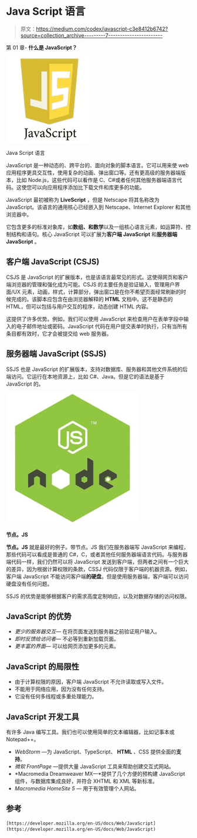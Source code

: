 # Java Script 语言

> 原文：<https://medium.com/codex/javascript-c3e8412b6742?source=collection_archive---------7----------------------->

第 01 章- **什么是 JavaScript？**

![](img/0123b8b1259eb3ffd4666157e59a54aa.png)

Java Script 语言

JavaScript 是一种动态的、跨平台的、面向对象的脚本语言。它可以用来使 web 应用程序更具交互性，使用复杂的动画、弹出窗口等。还有更高级的服务器端版本，比如 Node.js，这些代码可以看作是 C、C#或者任何其他服务器端语言代码。这使您可以向应用程序添加比下载文件和库更多的功能。

JavaScript 最初被称为 **LiveScript** ，但是 Netscape 将其名称改为 JavaScript。该语言的通用核心已经嵌入到 Netscape、Internet Explorer 和其他浏览器中。

它包含更多的标准对象库，如**数组、**和**数学**以及一组核心语言元素，如运算符、控制结构和语句。核心 JavaScript 可以扩展为**客户端 JavaScript** 和**服务器端 JavaScript** 。

## 客户端 JavaScript (CSJS)

CSJS 是 JavaScript 的扩展版本，也是该语言最常见的形式。这使得网页和客户端浏览器的管理和强化成为可能。CSJS 的主要任务是验证输入，管理用户界面/UX 元素，动画，样式，计算部分，弹出窗口是在你不希望页面经常刷新的时候完成的。该脚本应包含在由浏览器解释的 **HTML** 文档中。这不是静态的 HTML，但可以包括与用户交互的程序，动态创建 HTML 内容。

这提供了许多优势。例如，我们可以使用 JavaScript 来检查用户在表单字段中输入的电子邮件地址或密码。JavaScript 代码在用户提交表单时执行，只有当所有条目都有效时，它才会被提交给 web 服务器。

## 服务器端 JavaScript (SSJS)

SSJS 也是 JavaScript 的扩展版本，支持对数据库、服务器和其他文件系统的后端访问。它运行在本地资源上，比如 C#、Java。但是它的语法是基于 JavaScript 的。

![](img/b867947c3bb20dd32040666cdb18a514.png)

**节点。JS**

**节点。JS** 就是最好的例子。带节点。JS 我们在服务器端写 JavaScript 来编程，那些代码可以看成是普通的 C#，C，或者其他任何服务器端语言代码。与服务器端代码一样，我们仍然可以将 JavaScript 发送到客户端，但两者之间有一个巨大的差异，因为根据计算权限的条款，CSSJ 代码仅限于客户端的机器资源。例如，客户端 JavaScript 不能访问客户端**的硬盘**。但是使用服务器端，客户端可以访问硬盘没有任何问题。

SSJS 的优势是能够根据客户的需求高度定制响应，以及对数据存储的访问权限。

## JavaScript 的优势

*   *更少的服务器交互—* 在将页面发送到服务器之前验证用户输入。
*   *即时反馈给访问者—* 不必等到重新加载页面。
*   *更丰富的界面—* 可以给网页添加更多的元素。

## JavaScript 的局限性

*   由于计算权限的原因，客户端 JavaScript 不允许读取或写入文件。
*   不能用于网络应用，因为没有任何支持。
*   它没有任何多线程或多重处理能力。

## JavaScript 开发工具

有许多 Java 编写工具。我们也可以使用简单的文本编辑器，比如记事本或 Notepad++。

*   *WebStorm* —为 JavaScript、TypeScript、 **HTML** 、CSS 提供全面的**支持**。
*   *微软 FrontPage* —提供大量 JavaScript 工具来帮助创建交互式网站。
*   *Macromedia Dreamweaver MX—*提供了几个方便的预构建 JavaScript 组件，与数据库集成良好，并符合 XHTML 和 XML 等新标准。
*   *Macromedia HomeSite 5 —* 用于有效管理个人网站。

## 参考

```
[https://developer.mozilla.org/en-US/docs/Web/JavaScript](https://developer.mozilla.org/en-US/docs/Web/JavaScript)
```
